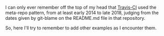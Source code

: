
I can only ever remember off the top of my head that [Travis-CI][10] 
used the meta-repo pattern, from at least early 2014 to late 2018, judging
from the dates given by git-blame on the README.md file in that repository.

So, here I'll try to remember to add other examples as I encounter them.

[10]: https://github.com/travis-ci/travis-ci